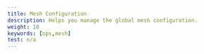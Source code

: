 ```yaml
---
title: Mesh Configuration
description: Helps you manage the global mesh configuration.
weight: 10
keywords: [ops,mesh]
test: n/a
---
```


